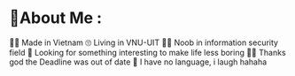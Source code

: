 # 💫About Me :
🐱‍👤 Made in Vietnam
🙄 Living in VNU-UIT
👨‍💻 Noob in information security field
🤔 Looking for something interesting to make life less boring
🤦‍♂️ Thanks god the Deadline was out of date
📢 I have no language, i laugh hahaha

